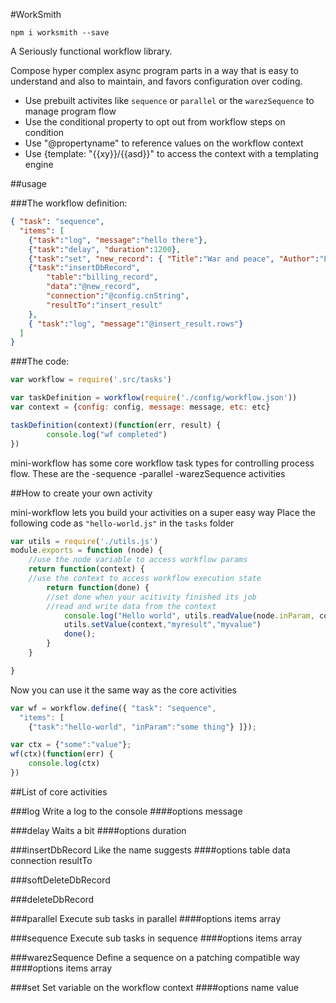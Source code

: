 #WorkSmith

```npm i worksmith --save```

A Seriously functional workflow library.

Compose hyper complex async program parts in a way that is easy to understand and also to maintain, and favors configuration over coding.

- Use prebuilt activites like ```sequence``` or ```parallel``` or the ```warezSequence``` to manage program flow
- Use the conditional property to opt out from workflow steps on condition
- Use "@propertyname" to reference values on the workflow context
- Use {template: "{{xy}}/{{asd}}" to access the context with a templating engine

##usage

###The workflow definition:

```JSON
{ "task": "sequence",
  "items": [
	{"task":"log", "message":"hello there"},
	{"task":"delay", "duration":1200},
	{"task":"set", "new_record": { "Title":"War and peace", "Author":"Leo Tolstoy" }},
	{"task":"insertDbRecord",
	 	"table":"billing_record",
	 	"data":"@new_record",
	 	"connection":"@config.cnString",
	 	"resultTo":"insert_result"
	},
	{ "task":"log", "message":"@insert_result.rows"}
  ]
}
```

###The code:

```javascript
var workflow = require('.src/tasks')

var taskDefinition = workflow(require('./config/workflow.json'))
var context = {config: config, message: message, etc: etc}

taskDefinition(context)(function(err, result) {
		console.log("wf completed")
})

```

mini-workflow has some core workflow task types for controlling process flow. These are the
-sequence
-parallel
-warezSequence
activities

##How to create your own activity

mini-workflow lets you build your activities on a super easy way
Place the following code as ```"hello-world.js"``` in the ```tasks``` folder

```javascript
var utils = require('./utils.js')
module.exports = function (node) {
	//use the node variable to access workflow params
	return function(context) {
	//use the context to access workflow execution state
		return function(done) {
		//set done when your acitivity finished its job
		//read and write data from the context
			console.log("Hello world", utils.readValue(node.inParam, context))
			utils.setValue(context,"myresult","myvalue")
			done();
		}
	}

}
```
Now you can use it the same way as the core activities
```javascript
var wf = workflow.define({ "task": "sequence",
  "items": [
	{"task":"hello-world", "inParam":"some thing"} ]});

var ctx = {"some":"value"};
wf(ctx)(function(err) {
	console.log(ctx)
})
```

##List of core activities

###log
Write a log to the console
####options
message

###delay
Waits a bit
####options
duration

###insertDbRecord
Like the name suggests
####options
table
data
connection
resultTo

###softDeleteDbRecord

###deleteDbRecord

###parallel
Execute sub tasks in parallel
####options
items array

###sequence
Execute sub tasks in sequence
####options
items array

###warezSequence
Define a sequence on a patching compatible way
####options
items array


###set
Set variable on the workflow context
####options
name
value


